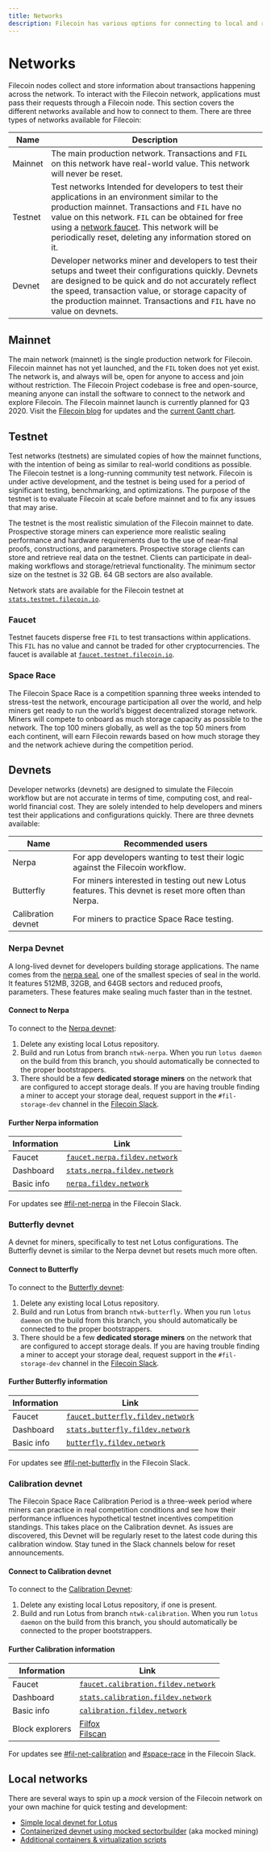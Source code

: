 ```yaml
---
title: Networks
description: Filecoin has various options for connecting to local and remote test networks. This section covers which networks are available and how to connect to them.
---
```


# Networks

Filecoin nodes collect and store information about transactions happening across the network. To interact with the Filecoin network, applications must pass their requests through a Filecoin node. This section covers the different networks available and how to connect to them. There are three types of networks available for Filecoin:

| Name    | Description                                                                                                                                                                                                                                                                                                                   |
| ------- | ----------------------------------------------------------------------------------------------------------------------------------------------------------------------------------------------------------------------------------------------------------------------------------------------------------------------------- |
| Mainnet | The main production network. Transactions and `FIL` on this network have real-world value. This network will never be reset.                                                                                                                                                                                                  |
| Testnet | Test networks Intended for developers to test their applications in an environment similar to the production mainnet. Transactions and `FIL` have no value on this network. `FIL` can be obtained for free using a [network faucet](#faucet). This network will be periodically reset, deleting any information stored on it. |
| Devnet  | Developer networks miner and developers to test their setups and tweet their configurations quickly. Devnets are designed to be quick and do not accurately reflect the speed, transaction value, or storage capacity of the production mainnet. Transactions and `FIL` have no value on devnets.                             |

## Mainnet

The main network (mainnet) is the single production network for Filecoin. Filecoin mainnet has not yet launched, and the `FIL` token does not yet exist. The network is, and always will be, open for anyone to access and join without restriction. The Filecoin Project codebase is free and open-source, meaning anyone can install the software to connect to the network and explore Filecoin. The Filecoin mainnet launch is currently planned for Q3 2020. Visit the [Filecoin blog](https://filecoin.io/blog/) for updates and the [current Gantt chart](https://app.instagantt.com/shared/s/1152992274307505/latest).

## Testnet

Test networks (testnets) are simulated copies of how the mainnet functions, with the intention of being as similar to real-world conditions as possible. The Filecoin testnet is a long-running community test network. Filecoin is under active development, and the testnet is being used for a period of significant testing, benchmarking, and optimizations. The purpose of the testnet is to evaluate Filecoin at scale before mainnet and to fix any issues that may arise.

The testnet is the most realistic simulation of the Filecoin mainnet to date. Prospective storage miners can experience more realistic sealing performance and hardware requirements due to the use of near-final proofs, constructions, and parameters. Prospective storage clients can store and retrieve real data on the testnet. Clients can participate in deal-making workflows and storage/retrieval functionality. The minimum sector size on the testnet is 32 GB. 64 GB sectors are also available.

Network stats are available for the Filecoin testnet at [`stats.testnet.filecoin.io`](https://stats.testnet.filecoin.io/d/z6FtI92Zz/chain?orgId=1&refresh=45s&from=now-30m&to=now&kiosk).

### Faucet

Testnet faucets disperse free `FIL` to test transactions within applications. This `FIL` has no value and cannot be traded for other cryptocurrencies. The faucet is available at [`faucet.testnet.filecoin.io`](https://faucet.testnet.filecoin.io/).

### Space Race

The Filecoin Space Race is a competition spanning three weeks intended to stress-test the network, encourage participation all over the world, and help miners get ready to run the world’s biggest decentralized storage network. Miners will compete to onboard as much storage capacity as possible to the network. The top 100 miners globally, as well as the top 50 miners from each continent, will earn Filecoin rewards based on how much storage they and the network achieve during the competition period.

## Devnets

Developer networks (devnets) are designed to simulate the Filecoin workflow but are not accurate in terms of time, computing cost, and real-world financial cost. They are solely intended to help developers and miners test their applications and configurations quickly. There are three devnets available:

| Name               | Recommended users                                                                                    |
| ------------------ | ---------------------------------------------------------------------------------------------------- |
| Nerpa              | For app developers wanting to test their logic against the Filecoin workflow.                        |
| Butterfly          | For miners interested in testing out new Lotus features. This devnet is reset more often than Nerpa. |
| Calibration devnet | For miners to practice Space Race testing.                                                           |

### Nerpa Devnet

A long-lived devnet for developers building storage applications. The name comes from the [nerpa seal](https://en.wikipedia.org/wiki/Baikal_seal), one of the smallest species of seal in the world. It features 512MB, 32GB, and 64GB sectors and reduced proofs, parameters. These features make sealing much faster than in the testnet.

#### Connect to Nerpa

To connect to the [Nerpa devnet](http://www.nerpa.fildev.network/):

1. Delete any existing local Lotus repository.
2. Build and run Lotus from branch `ntwk-nerpa`. When you run `lotus daemon` on the build from this branch, you should automatically be connected to the proper bootstrappers.
3. There should be a few **dedicated storage miners** on the network that are configured to accept storage deals. If you are having trouble finding a miner to accept your storage deal, request support in the `#fil-storage-dev` channel in the [Filecoin Slack](https://filecoin.io/slack).

#### Further Nerpa information

| Information | Link                                                                  |
| ----------- | --------------------------------------------------------------------- |
| Faucet      | [`faucet.nerpa.fildev.network`](https://faucet.nerpa.fildev.network/) |
| Dashboard   | [`stats.nerpa.fildev.network`](https://nerpa.fildev.network/)         |
| Basic info  | [`nerpa.fildev.network`](http://www.nerpa.fildev.network/)            |

For updates see [#fil-net-nerpa](https://filecoinproject.slack.com/archives/C017CCH1MHB) in the Filecoin Slack.

### Butterfly devnet

A devnet for miners, specifically to test net Lotus configurations. The Butterfly devnet is similar to the Nerpa devnet but resets much more often.

#### Connect to Butterfly

To connect to the [Butterfly devnet](http://www.butterfly.fildev.network/):

1. Delete any existing local Lotus repository.
2. Build and run Lotus from branch `ntwk-butterfly`. When you run `lotus daemon` on the build from this branch, you should automatically be connected to the proper bootstrappers.
3. There should be a few **dedicated storage miners** on the network that are configured to accept storage deals. If you are having trouble finding a miner to accept your storage deal, request support in the `#fil-storage-dev` channel in the [Filecoin Slack](https://filecoin.io/slack).

#### Further Butterfly information

| Information | Link                                                                          |
| ----------- | ----------------------------------------------------------------------------- |
| Faucet      | [`faucet.butterfly.fildev.network`](https://faucet.butterfly.fildev.network/) |
| Dashboard   | [`stats.butterfly.fildev.network`](https://butterfly.fildev.network/)         |
| Basic info  | [`butterfly.fildev.network`](http://www.butterfly.fildev.network/)            |

For updates see [#fil-net-butterfly](https://filecoinproject.slack.com/archives/C017CCH1MHB) in the Filecoin Slack.

### Calibration devnet

The Filecoin Space Race Calibration Period is a three-week period where miners can practice in real competition conditions and see how their performance influences hypothetical testnet incentives competition standings. This takes place on the Calibration devnet. As issues are discovered, this Devnet will be regularly reset to the latest code during this calibration window. Stay tuned in the Slack channels below for reset announcements.

#### Connect to Calibration devnet

To connect to the [Calibration Devnet](http://www.calibration.fildev.network/):

1. Delete any existing local Lotus repository, if one is present.
2. Build and run Lotus from branch `ntwk-calibration`. When you run `lotus daemon` on the build from this branch, you should automatically be connected to the proper bootstrappers.

#### Further Calibration information

| Information     | Link                                                                                   |
| --------------- | -------------------------------------------------------------------------------------- |
| Faucet          | [`faucet.calibration.fildev.network`](https://faucet.calibration.fildev.network/)      |
| Dashboard       | [`stats.calibration.fildev.network`](https://calibration.fildev.network/)              |
| Basic info      | [`calibration.fildev.network`](http://www.calibration.fildev.network/)                 |
| Block explorers | [Filfox](https://calibration.filfox.io/)<br>[Filscan](https://calibration.filscan.io/) |

For updates see [#fil-net-calibration](https://filecoinproject.slack.com/archives/C017CCH1MHB) and [#space-race](https://filecoinproject.slack.com/archives/C0179RNEMU4) in the Filecoin Slack.

## Local networks

There are several ways to spin up a _mock_ version of the Filecoin network on your own machine for quick testing and development:

- [Simple local devnet for Lotus](https://lotu.sh/en+setup-local-dev-net)
- [Containerized devnet using mocked sectorbuilder](https://github.com/textileio/lotus-devnet) (aka mocked mining)
- [Additional containers & virtualization scripts](https://github.com/filecoin-project/docs/wiki#containers--virtualization)
